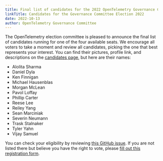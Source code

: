 ```yaml
---
title: Final list of candidates for the 2022 OpenTelemetry Governance Committee Election
linkTitle: Candidates for the Governance Committee Election 2022
date: 2022-10-13
author: OpenTelemetry Governance Committee
---
```


The OpenTelemetry election committee is pleased to announce the final list of candidates running for one of the four available seats. We encourage all voters to take a moment and review all candidates, picking the one that best represents your interest. You can find their pictures, profile link, and descriptions on the [candidates page](https://github.com/open-telemetry/community/blob/main/elections/2022/governance-committee-candidates.md), but here are their names:

* Alolita Sharma
* Daniel Dyla
* Ken Finnigan
* Michael Hausenblas
* Morgan McLean
* Pavol Loffay
* Phillip Carter
* Reese Lee
* Reiley Yang
* Sean Marciniak
* Severin Neumann
* Trask Stalnaker
* Tyler Yahn
* Vijay Samuel

You can check your eligibility by reviewing [this GitHub issue](https://github.com/open-telemetry/community/issues/1173). If you are not listed there but believe you have the right to vote, please [fill out this registration form](https://forms.gle/mEDWyn6G7iCe4bvJ7).
